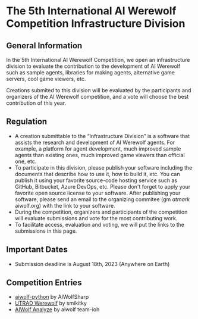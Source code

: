 # The 5th International AI Werewolf Competition Infrastructure Division
## General Information
In the 5th International AI Werewolf Competition, we open an infrastructure division to evaluate the contribution to the development of AI Werewolf such as sample agents, libraries for making agents, alternative game servers, cool game viewers, etc.

Creations submited to this division will be evaluated by the participants and organizers of the AI Werewolf competition, and a vote will choose the best contribution of this year.

## Regulation
- A creation submittable to the “Infrastructure Division” is a software that assists the research and development of AI Werewolf agents.
For example, a platform for agent development, much improved sample agents than existing ones, much improved game viewers than official one, etc.
- To participate in this division, please publish your software including the documents that describe how to use it, how to build it, etc.
You can publish it using your favorite source-code hosting service such as GitHub, Bitbucket, Azure DevOps, etc.
Please don't forget to apply your favorite open source license to your software.
After publishing your software, please send an email to the organizing commitee (gm _atmark_ aiwolf.org) with the link to your software.
- During the competition, organizers and participants of the competition will evaluate submissions and vote for the most contributing work.
- To facilitate access, evaluation and voting, we will put the links to the submissions in this page.

## Important Dates
- Submission deadline is August 18th, 2023 (Anywhere on Earth)

## Competition Entries
- [aiwolf-python](https://github.com/AIWolfSharp/aiwolf-python) by AIWolfSharp
- [UTRAD Werewolf](https://github.com/smikitky/utrad-werewolf) by smikitky
- [AIWolf Analyze](https://github.com/aiwolf-ioh/aiwolfweb_front) by aiwolf team-ioh